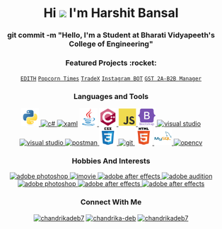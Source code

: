 <h1 align="center">Hi <img src="https://raw.githubusercontent.com/iampavangandhi/iampavangandhi/master/gifs/Hi.gif" width="30px"> I'm Harshit Bansal</h1>
<h3 align="center">git commit -m "Hello, I'm a Student at Bharati Vidyapeeth's College of Engineering"</h3>


<h3 align="center">Featured Projects :rocket:</h3>
<p align="center">
  <code><a href = "https://github.com/harshitbansall/EDITH" target="_blank">EDITH</a></code>
  <code><a href = "https://github.com/harshitbansall/PopcornTimes" target="_blank">Popcorn Times</a></code>
  <code><a href = "https://github.com/harshitbansall/TradeX" target="_blank">TradeX</a></code>
  <code><a href = "https://github.com/harshitbansall/InstagramBOT" target="_blank">Instagram BOT</a></code>
  <code><a href = "https://github.com/harshitbansall/GST-2A-B2B-Manager" target="_blank">GST 2A-B2B Manager</a></code>
</p>


<h3 align="center">Languages and Tools</h3>
<p align="center"> 
  <a href="https://www.python.org" target="_blank"> <img src="https://raw.githubusercontent.com/devicons/devicon/master/icons/python/python-original.svg" alt="python" width="40" height="40"/> </a> 
  <a href="https://docs.microsoft.com/en-us/dotnet/csharp/" target="_blank"> <img src="https://img.icons8.com/color/48/000000/c-sharp-logo.png" alt="c#" width="40" height="40"/> </a>
  <a href="https://docs.microsoft.com/en-us/dotnet/" target="_blank"> <img src="https://img.icons8.com/nolan/64/xaml.png" alt="xaml" width="40" height="40"/></a>
  <a href="https://www.java.com" target="_blank"> <img src="https://raw.githubusercontent.com/devicons/devicon/master/icons/java/java-original.svg" alt="java" width="40" height="40"/> </a> 
    <a href="https://www.w3schools.com/cpp/" target="_blank"> <img src="https://raw.githubusercontent.com/devicons/devicon/master/icons/cplusplus/cplusplus-original.svg" alt="cplusplus" width="40" height="40"/> </a> 
  <a href="https://developer.mozilla.org/en-US/docs/Web/JavaScript" target="_blank"> <img src="https://raw.githubusercontent.com/devicons/devicon/master/icons/javascript/javascript-original.svg" alt="javascript" width="40" height="40"/> </a> 
  <a href="https://getbootstrap.com" target="_blank"> <img src="https://raw.githubusercontent.com/devicons/devicon/master/icons/bootstrap/bootstrap-plain-wordmark.svg" alt="bootstrap" width="40" height="40"/> </a> 
  <a href="https://visualstudio.microsoft.com/" target="_blank"> <img src="https://img.icons8.com/color/48/000000/visual-studio.png" alt="visual studio" width="40" height="40"/> </a>
  <a href="https://code.visualstudio.com/" target="_blank"> <img src="https://img.icons8.com/fluency/48/000000/visual-studio-code-2019.png" alt="visual studio" width="40" height="40"/> </a>
  <a href="https://postman.com" target="_blank"> <img src="https://www.vectorlogo.zone/logos/getpostman/getpostman-icon.svg" alt="postman" width="40" height="40"/> </a>
  <a href="https://www.w3schools.com/css/" target="_blank"> <img src="https://raw.githubusercontent.com/devicons/devicon/master/icons/css3/css3-original-wordmark.svg" alt="css3" width="40" height="40"/> </a> 
  <a href="https://git-scm.com/" target="_blank"> <img src="https://www.vectorlogo.zone/logos/git-scm/git-scm-icon.svg" alt="git" width="40" height="40"/> </a> 
  <a href="https://www.w3.org/html/" target="_blank"> <img src="https://raw.githubusercontent.com/devicons/devicon/master/icons/html5/html5-original-wordmark.svg" alt="html5" width="40" height="40"/> </a> 
  <a href="https://www.mysql.com/" target="_blank"> <img src="https://raw.githubusercontent.com/devicons/devicon/master/icons/mysql/mysql-original-wordmark.svg" alt="mysql" width="40" height="40"/> </a> 
  <a href="https://opencv.org/" target="_blank"> <img src="https://www.vectorlogo.zone/logos/opencv/opencv-icon.svg" alt="opencv" width="40" height="40"/> </a>
  </p>
  
  
<h3 align="center">Hobbies And Interests</h3>
<p align="center"> 
  <a href="" target="_blank"> <img src="https://img.icons8.com/color/48/000000/adobe-premiere-pro--v1.png" alt="adobe photoshop" width="40" height="40"/> </a>
  <a href="" target="_blank"> <img src="https://img.icons8.com/fluency/48/000000/imovie.png" alt="imovie" width="40" height="40"/> </a> 
  <a href="" target="_blank"> <img src="https://img.icons8.com/color/48/000000/adobe-after-effects--v1.png" alt="adobe after effects" width="40" height="40"/> </a> 
  <a href="" target="_blank"> <img src="https://img.icons8.com/color/48/000000/adobe-audition.png" alt="adobe audition" width="40" height="40"/> </a> 
  <a href="https://www.adobe.com/in/products/photoshop.html" target="_blank"> <img src="https://img.icons8.com/color/50/000000/adobe-photoshop.png" alt="adobe photoshop" width="40" height="40"/> </a>
  <a href="https://www.youtube.com/channel/UCQ7SK8xtu-xF9fEDBvpgIkg" target="_blank"> <img src="https://img.icons8.com/color/48/000000/youtube-play.png" alt="adobe after effects" width="40" height="40"/> </a> 
  <a href="" target="_blank"> <img src="https://img.icons8.com/color/48/000000/valorant.png" alt="adobe after effects" width="40" height="40"/> </a> 
  
  
</p>


<h3 align="center">Connect With Me</h3>
<p align="center">
<a href="https://twitter.com/harshitbansall" target="blank"><img align="center" src="https://raw.githubusercontent.com/rahuldkjain/github-profile-readme-generator/master/src/images/icons/Social/twitter.svg" alt="chandrikadeb7" height="30" width="40" /></a>
<a href="https://linkedin.com/in/harshitbansall" target="blank"><img align="center" src="https://raw.githubusercontent.com/rahuldkjain/github-profile-readme-generator/master/src/images/icons/Social/linked-in-alt.svg" alt="chandrika-deb" height="30" width="40" /></a>
<a href="https://instagram.com/harshitbansall" target="blank"><img align="center" src="https://raw.githubusercontent.com/rahuldkjain/github-profile-readme-generator/master/src/images/icons/Social/instagram.svg" alt="chandrikadeb7" height="30" width="40" /></a>
</p>


